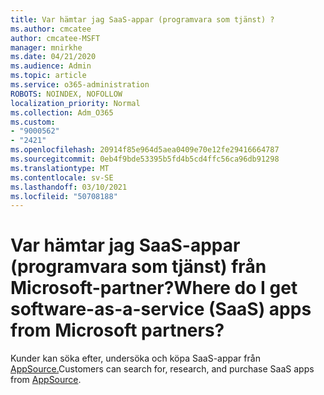 ```yaml
---
title: Var hämtar jag SaaS-appar (programvara som tjänst) ?
ms.author: cmcatee
author: cmcatee-MSFT
manager: mnirkhe
ms.date: 04/21/2020
ms.audience: Admin
ms.topic: article
ms.service: o365-administration
ROBOTS: NOINDEX, NOFOLLOW
localization_priority: Normal
ms.collection: Adm_O365
ms.custom:
- "9000562"
- "2421"
ms.openlocfilehash: 20914f85e964d5aea0409e70e12fe29416664787
ms.sourcegitcommit: 0eb4f9bde53395b5fd4b5cd4ffc56ca96db91298
ms.translationtype: MT
ms.contentlocale: sv-SE
ms.lasthandoff: 03/10/2021
ms.locfileid: "50708188"
---
```

# <a name="where-do-i-get-software-as-a-service-saas-apps-from-microsoft-partners"></a><span data-ttu-id="50aab-102">Var hämtar jag SaaS-appar (programvara som tjänst) från Microsoft-partner?</span><span class="sxs-lookup"><span data-stu-id="50aab-102">Where do I get software-as-a-service (SaaS) apps from Microsoft partners?</span></span>

<span data-ttu-id="50aab-103">Kunder kan söka efter, undersöka och köpa SaaS-appar från [AppSource.](https://appsource.microsoft.com)</span><span class="sxs-lookup"><span data-stu-id="50aab-103">Customers can search for, research, and purchase SaaS apps from [AppSource](https://appsource.microsoft.com).</span></span>